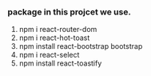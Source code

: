 ### package in this projcet we use.
1. npm i react-router-dom
2. npm i react-hot-toast
3. npm install react-bootstrap bootstrap
4. npm i react-select
5. npm install react-toastify
